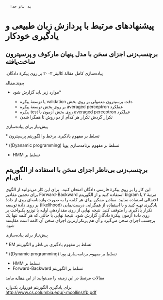 	  به نام خدا
# پیشنهادهای مرتبط با  پردازش زبان طبیعی و یادگیری خودکار

## برچسب‌زنی اجزای سخن با مدل پنهان مارکوف و پرسپترون ساخت‌یافته
 &#x202b;  پیاده‌سازی کامل مقالهٔ کالینز ۲۰۰۲ بر روی پیکرهٔ دادگان.
 
 [پیوند مقاله](http://www.aclweb.org/anthology/W02-1001)
 
* موارد زیر باید گزارش شود* 

 	*   &#x202b; دقت پرسپترون معمولی بر روی بخش validation یا توسعهٔ پیکره
	*   &#x202b; عملکرد averaged perceptron  بر روی بخش توسعهٔ‌ پیکره
	*  &#x202b; عملکرد averaged perceptron  روی بخش آزمون یا test پیکره
	*  &#x202b; تکرار گردش تکرار هر کدام از دو روش تا همگرا شدن

پیش‌نیاز برای پیاده‌سازی

*‌ &#x202b; تسلط بر مفهوم یادگیری برخط و الگوریتم پرسپترون

*‌ &#x202b; تسلط بر مفهوم برنامه‌سازی پویا (Dyanamic programming))

* &#x202b; تسلط بر HMM
	
## برچسب‌زنی بی‌ناظر اجزای سخن با استفاده از الگوریتم ای.ام.
این کار را بر روی پیکرهٔ فارسی دادگان امتحان کنید.
  &#x202b; 
  برای این کار می‌توانید از الگوی مرتبهٔ ۲ یا bigram استفاده کنید
و از الگوریتم Forward-Backward برای تخمین مقادیر احتمالی استفاده نمایید.  مقادیر ممکن برای هر کلمه را به صورت واژه‌نامه‌ای روی از دادهٔ یادگیری تهیه  کنید و  با استفاده از همگرایی درست‌نمایی (likelihood)   بر روی دادهٔ‌ توسعه تکرار یادگیری را متوقف کنید. نتیجه نهایی از روی مقداردهی اولیه با توزیع یکنواخت  بر روی دادهٔ  آزمون پیکره‌ٔ دادگان گزارش شود. نتیجهٔ‌ نهایی با حالتی که هر کلمه تنها یک برچسب اجزای سخن می‌گیرد و آن هم پرتکرارترین اجزای سخن آن کلمه است مقایسه شود.


پیش‌نیاز برای پیاده‌سازی

*‌ &#x202b; تسلط بر مفهوم یادگیری بی‌ناظر و الگوریتم EM

*‌ &#x202b; تسلط بر مفهوم برنامه‌سازی پویا (Dynamic programming))

* &#x202b; تسلط بر HMM
* &#x202b; تسلط بر الگوریتم Forward-Backward

مقالات مرتبط در این زمینه را می‌توانید از این [مقاله](http://www.aclweb.org/anthology/D10-1056.pdf)
بیابید


برای یادگیری الگوریتم فوروارد بک‌وارد
http://www.cs.columbia.edu/~mcollins/fb.pdf
